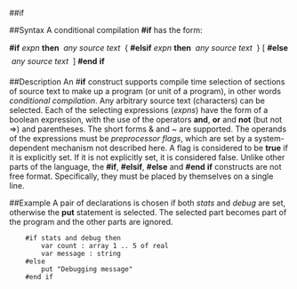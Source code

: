 
##if

##Syntax
A conditional compilation **#if** has the form:

**#if** _expn_ **then**
_&#133; any source text &#133;_
{ **#elsif** _expn_ **then**
_&#133; any source text &#133;_ }
[ **#else**
_&#133; any source text &#133;_ ]
**#end** **if**




##Description
An #**if** construct supports compile time selection of sections of source text to make up a program (or unit of a program), in other words _conditional compilation_. Any arbitrary source text (characters) can be selected.
Each of the selecting expressions (_expns_) have the form of a boolean expression, with the use of the operators **and**, **or** and **not** (but not =>) and parentheses. The short forms & and ~ are supported. The operands of the expressions must be _preprocessor flags_, which are set by a system- dependent mechanism not described here. A flag is considered to be **true** if it is explicitly set. If it is not explicitly set, it is considered false.
Unlike other parts of the language, the **#if**, **#elsif**, **#else** and **#end** **if** constructs are not free format. Specifically, they must be placed by themselves on a single line.



##Example
A pair of declarations is chosen if both _stats_ and _debug_ are set, otherwise the **put** statement is selected. The selected part becomes part of the program and the other parts are ignored.


        #if stats and debug then
            var count : array 1 .. 5 of real
            var message : string
        #else
            put "Debugging message"
        #end if
